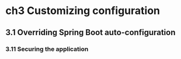 # ch3 Customizing configuration #

## 3.1 Overriding Spring Boot auto-configuration ##

### 3.11 Securing the application ###

